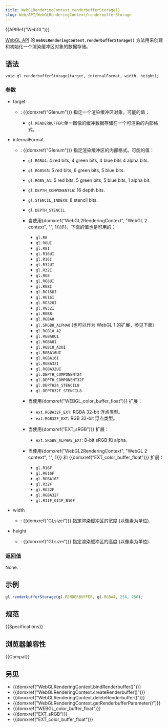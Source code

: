 ```yaml
---
title: WebGLRenderingContext.renderbufferStorage()
slug: Web/API/WebGLRenderingContext/renderbufferStorage
---
```


{{APIRef("WebGL")}}

[WebGL API](/zh-CN/docs/Web/API/WebGL_API) 的 **`WebGLRenderingContext.renderbufferStorage()`** 方法用来创建和初始化一个渲染缓冲区对象的数据存储。

## 语法

```plain
void gl.renderbufferStorage(target, internalFormat, width, height);
```

### 参数

- target

  - : {{domxref("Glenum")}} 指定一个渲染缓冲区对象。可能的值：

    - `gl.RENDERBUFFER`:单一图像的缓冲数据存储在一个可渲染的内部格式。
      .

- internalFormat

  - : {{domxref("Glenum")}} 指定渲染缓冲区的内部格式。可能的值：

    - `gl.RGBA4`: 4 red bits, 4 green bits, 4 blue bits 4 alpha bits.
    - `gl.RGB565`: 5 red bits, 6 green bits, 5 blue bits.
    - `gl.RGB5_A1`: 5 red bits, 5 green bits, 5 blue bits, 1 alpha bit.
    - `gl.DEPTH_COMPONENT16`: 16 depth bits.
    - `gl.STENCIL_INDEX8`: 8 stencil bits.
    - `gl.DEPTH_STENCIL`
    - 当使用{domxref("WebGL2RenderingContext", "WebGL 2 context", "", 1)}}时，下面的值也是可用的：

      - `gl.R8`
      - `gl.R8UI`
      - `gl.R8I`
      - `gl.R16UI`
      - `gl.R16I`
      - `gl.R32UI`
      - `gl.R32I`
      - `gl.RG8`
      - `gl.RG8UI`
      - `gl.RG8I`
      - `gl.RG16UI`
      - `gl.RG16I`
      - `gl.RG32UI`
      - `gl.RG32I`
      - `gl.RGB8`
      - `gl.RGBA8`
      - `gl.SRGB8_ALPHA8` (也可以作为 WebGL 1 的扩展，参见下面)
      - `gl.RGB10_A2`
      - `gl.RGBA8UI`
      - `gl.RGBA8I`
      - `gl.RGB10_A2UI`
      - `gl.RGBA16UI`
      - `gl.RGBA16I`
      - `gl.RGBA32I`
      - `gl.RGBA32UI`
      - `gl.DEPTH_COMPONENT24`
      - `gl.DEPTH_COMPONENT32F`
      - `gl.DEPTH24_STENCIL8`
      - `gl.DEPTH32F_STENCIL8`

    - 当使用{domxref("WEBGL_color_buffer_float")}} 扩展：

      - `ext.RGBA32F_EXT`: RGBA 32-bit 浮点类型。
      - `ext.RGB32F_EXT`: RGB 32-bit 浮点类型。

    - 当使用{domxref("EXT_sRGB")}} 扩展：

      - `ext.SRGB8_ALPHA8_EXT`: 8-bit sRGB 和 alpha.

    - 当使用{domxref("WebGL2RenderingContext", "WebGL 2 context", "", 1)}} 和 {{domxref("EXT_color_buffer_float")}} 扩展：

      - `gl.R16F`
      - `gl.RG16F`
      - `gl.RGBA16F`
      - `gl.R32F`
      - `gl.RG32F`
      - `gl.RGBA32F`
      - `gl.R11F_G11F_B10F`

- width
  - : {{domxref("GLsizei")}} 指定渲染缓冲区的宽度 (以像素为单位).
- height
  - : {{domxref("GLsizei")}} 指定渲染缓冲区的高度 (以像素为单位).

### 返回值

None.

## 示例

```js
gl.renderbufferStorage(gl.RENDERBUFFER, gl.RGBA4, 256, 256);
```

## 规范

{{Specifications}}

## 浏览器兼容性

{{Compat}}

## 另见

- {{domxref("WebGLRenderingContext.bindRenderbuffer()")}}
- {{domxref("WebGLRenderingContext.createRenderbuffer()")}}
- {{domxref("WebGLRenderingContext.deleteRenderbuffer()")}}
- {{domxref("WebGLRenderingContext.getRenderbufferParameter()")}}
- {{domxref("WEBGL_color_buffer_float")}}
- {{domxref("EXT_sRGB")}}
- {{domxref("EXT_color_buffer_float")}}
